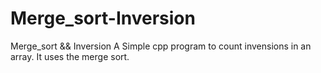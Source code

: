 # Merge_sort-Inversion
Merge_sort &amp;&amp; Inversion
A Simple cpp program to count invensions in an array.
It uses the merge sort.
